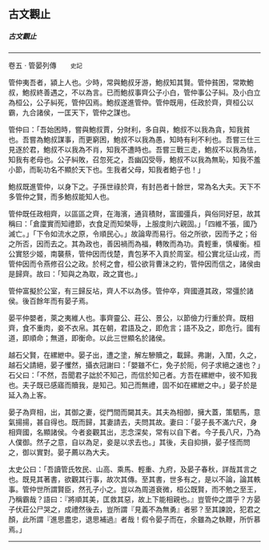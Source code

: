 

## 古文觀止

##### 古文觀止

* * *

卷五 ‧ 管晏列傳　　`史記`

管仲夷吾者，潁上人也。少時，常與鮑叔牙游，鮑叔知其賢。管仲貧困，常欺鮑叔，鮑叔終善遇之，不以為言。已而鮑叔事齊公子小白，管仲事公子糾。及小白立為桓公，公子糾死，管仲囚焉。鮑叔遂進管仲。管仲既用，任政於齊，齊桓公以霸，九合諸侯，一匡天下，管仲之謀也。

管仲曰：「吾始困時，嘗與鮑叔賈，分財利，多自與，鮑叔不以我為貪，知我貧也。吾嘗為鮑叔謀事，而更窮困，鮑叔不以我為愚，知時有利不利也。吾嘗三仕三見逐於君，鮑叔不以我為不肖，知我不遭時也。吾嘗三戰三走，鮑叔不以我為怯，知我有老母也。公子糾敗，召忽死之，吾幽囚受辱，鮑叔不以我為無恥，知我不羞小節，而恥功名不顯於天下也。生我者父母，知我者鮑子也！」

鮑叔既進管仲，以身下之。子孫世祿於齊，有封邑者十餘世，常為名大夫。天下不多管仲之賢，而多鮑叔能知人也。

管仲既任政相齊，以區區之齊，在海濱，通貨積財，富國彊兵，與俗同好惡，故其稱曰：「倉廩實而知禮節，衣食足而知榮辱，上服度則六親固。」「四維不張，國乃滅亡。」「下令如流水之原，令順民心。」故論卑而易行。俗之所欲，因而予之；俗之所否，因而去之。其為政也，善因禍而為福，轉敗而為功。貴輕重，慎權衡。桓公實怒少姬，南襲蔡，管仲因而伐楚，責包茅不入貢於周室。桓公實北征山戎，而管仲因而令燕修召公之政。於柯之會，桓公欲背曹沬之約，管仲因而信之，諸侯由是歸齊。故曰：「知與之為取，政之寶也。」

管仲富擬於公室，有三歸反坫，齊人不以為侈。管仲卒，齊國遵其政，常彊於諸侯。後百餘年而有晏子焉。

晏平仲嬰者，萊之夷維人也。事齊靈公、莊公、景公，以節儉力行重於齊。既相齊，食不重肉，妾不衣帛。其在朝，君語及之，即危言；語不及之，即危行。國有道，即順命；無道，即衡命。以此三世顯名於諸侯。

越石父賢，在縲紲中。晏子出，遭之塗，解左驂贖之，載歸。弗謝，入閨，久之，越石父請絕，晏子戄然，攝衣冠謝曰：「嬰雖不仁，免子於阨，何子求絕之速也？」石父曰：「不然，吾聞君子詘於不知己，而信於知己者。方吾在縲紲中，彼不知我也。夫子既已感寤而贖我，是知己。知己而無禮，固不如在縲紲之中。」晏子於是延入為上客。

晏子為齊相，出，其御之妻，從門間而闚其夫。其夫為相御，擁大蓋，策駟馬，意氣揚揚，甚自得也。既而歸，其妻請去，夫問其故。妻曰：「晏子長不滿六尺，身相齊國，名顯諸侯。今者妾觀其出，志念深矣，常有以自下者。今子長八尺，乃為人僕御。然子之意，自以為足，妾是以求去也。」其後，夫自抑損，晏子怪而問之，御以實對。晏子薦以為大夫。

太史公曰：「吾讀管氏牧民、山高、乘馬、輕重、九府，及晏子春秋，詳哉其言之也。既見其著書，欲觀其行事，故次其傳。至其書，世多有之，是以不論，論其軼事。管仲世所謂賢臣，然孔子小之。豈以為周道衰微，桓公既賢，而不勉之至王，乃稱霸哉？語曰：『將順其美，匡救其惡，故上下能相親也。』豈管仲之謂乎？方晏子伏莊公尸哭之，成禮然後去，豈所謂『見義不為無勇』者邪？至其諫說，犯君之顏，此所謂『進思盡忠，退思補過』者哉！假令晏子而在，余雖為之執鞭，所忻慕焉。」

* * *

